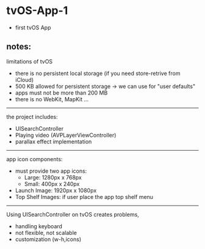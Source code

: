 # tvOS-App-1
- first tvOS App

## notes: 

limitations of tvOS
- there is no persistent local storage (if you need store-retrive from iCloud)
- 500 KB allowed for persistent storage -> we can use for "user defaults"
- apps must not be more than 200 MB
- there is no WebKit, MapKit
 ...
---
 
 the project includes:

 - UISearchController
 - Playing video (AVPLayerViewController)
 - parallax effect implementation

---
app icon components:

- must provide two app icons:
  - Large: 1280px x 768px
  - Small: 400px x 240px
- Launch Image: 1920px x 1080px
- Top Shelf Images: if user place the app top shelf menu

---

Using UISearchController on tvOS creates problems,
- handling keyboard
- not flexible, not scalable
- customization (w-h,icons)
